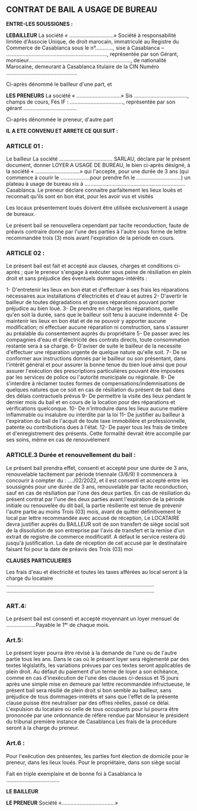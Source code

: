 ## CONTRAT DE BAIL A USAGE DE BUREAU

**ENTRE-LES SOUSSIGNES :**

**LEBAILLEUR**
La société « ..............................» Société à responsabilité limitée d'Associe Unique, de droit marocain, immatriculé au Registre du Commerce de Casablanca sous le n°............, sise à Casablanca – ...................................................................., représentée par son Gérant, monsieur....................................................................., de nationalité Marocaine, demeurant à Casablanca titulaire de la CIN Numéro ................................................

Ci-après dénommé le bailleur d'une part, et

**LES PRENEURS**
La société « ..............................» Sis ...................................., champs de cours, Fès
IF : ...................................., représentée par son gérant ....................................

Ci-après dénommée le preneur, d'autre part

**IL A ETE CONVENU ET ARRETE CE QUI SUIT :**

### ARTICLE 01 :

Le bailleur La société .................................... SARLAU, déclare par le présent document, donner LOYER A USAGE DE BUREAU, le bien ci-après désigné, à la société « ..............................» qui l'accepte, pour une durée de 3 ans (qui commence à courir le ....................pour prendre fin le ..............................)
un plateau à usage de bureau sis à .................................................................... Casablanca.
Le preneur déclare connaitre parfaitement les lieux loués et reconnait qu'ils sont en bon état, pour les avoir vus et visités

Les locaux présentement loués doivent être utilisée exclusivement à usage de bureaux.

Le présent bail se renouvellera cependant par tacite reconduction, faute de préavis contraire donne par l'une des parties à l'autre sous forme de lettre recommandée trois (3) mois avant l'expiration de la période en cours.

### ARTICLE 02 :

Le présent bail est fait et accepté aux clauses, charges et conditions ci-après ; que le preneur s'engage à exécuter sous peine de résiliation en plein droit et sans préjudice des éventuels dommages-intérêts :

1- D'entretenir les lieux en bon état et d'effectuer à ses frais les réparations nécessaires aux installations d'électricités et d'eau et autres
2- D'avertir le bailleur de toutes dégradations et grosses réparations pouvant porter préjudice au bien loué.
3- De prendre en charge les réparations, quelle qu'en soit la durée, sans que le bailleur soit tenu à aucune indemnité
4- De maintenir les lieux en bon état et de ne pouvoir y apporter aucune modification; ni effectuer aucune réparation ni construction, sans s'assurer au préalable du consentement auprès du propriétaire
5- De passer avec les compagnies d'eau et d'électricité des contrats directs, toute consommation restante sera à sa charge.
6- D'aviser de suite le bailleur de la necessite d'effectuer une réparation urgente de quelque nature qu'elle soit.
7- De se conformer aux instructions donnés par le bailleur ou son présentant, dans l'intérêt général et pour assurer la bonne tenue du bien loué ainsi que pour assurer l'exécution des prescriptions particulières pouvant être imposées par les services de police ou l'autorité municipale ou régionale.
8- De s'interdire à réclamer toutes formes de compensations/indemnisations de quelques natures que ce soit en cas de résiliation du présent de bail dans des délais contractuels prévus
9- De permettre la visite des lieux pendant le dernier mois du bail et en cours de la location pour des réparations et vérifications quelconque.
10- De n'introduire dans les lieux aucune matière inflammable ou insalubre ou interdite par la loi
11- De justifier au bailleur à l'expiration du bail de l'acquit de toute taxe immobilière et professionnelle, patente ou contributions dues à l'état.
12- De payer tous les frais de timbre et d'enregistrement des présents. Cette formalité devrait être accomplie par ses soins, même en cas de renouvèlement

### ARTICLE.3 Durée et renouvellement du bail :

Le présent bail prendra effet, consenti et accepté pour une durée de 3 ans, renouvelable tacitement par période triennale (3/6/9)
Il commencera à concourir à compter du : ..../02/2022, et il est consenti et accepté entre les soussignés pour une durée de 3 ans, renouvelable par tacite reconduction, sauf en cas de résiliation par l'une des deux parties.
En cas de résiliation du présent contrat par l'une des deux parties avant l'expiration de la période initiale ou renouvelée du dit bail, la partie résiliente est tenue de prévenir l'autre partie au moins Trois (03) mois, avant de quitter définitivement le local par lettre recommandée avec accusé de réception,
Le LOCATAIRE devra justifier auprès du BAILLEUR soit de son transfert de siège social soit de la dissolution de son entreprise par l'avis de transfert et la remise d'un extrait de registre de commerce modificatif. A défaut le service restera dû jusqu'à justification.
La date de réception de cet accusé par le destinataire faisant foi pour la date de préavis des Trois (03) moi

**CLAUSES PARTICULIERES**

Les frais d'eau et électricité et toutes les taxes afférées au local seront à la charge du locataire
....................................................................................................
....................................................................................................

### ART.4:

Le présent bail est consenti et accepté moyennant un loyer mensuel de ....................Payable le 1ᵉʳ de chaque mois.

### Art.5:

Le présent loyer pourra être révisé à la demande de l'une ou de l'autre partie tous les ans.
Dans le cas où le présent loyer sera règlementé par des textes législatifs, les variations prévues par ces textes seront applicables de plein droit.
Au défaut du paiement d'un terme de loyer a son échéance, comme en cas d'inexécution de l'une des clauses ci-dessus et 15 jours après une simple mise en demeure par lettre recommandée infructueuse, le présent bail sera résilié de plein droit si bon semble au bailleur, sans préjudice de tous dommages-intérêts et sans que l'effet de la présente clause puisse être neutraliser par des offres réelles, passé ce délai.
L'expulsion du locataire où celle de tous occupants pour lui pourra être prononcée par une ordonnance de réfère rendue par Monsieur le président du tribunal première instance de Casablanca
Les frais de la procédure seront à la charge du preneur.

### Art.6 :

Pour l'exécution des présentes, les parties font élection de domicile pour le preneur, dans les lieux loués.
Pour le propriétaire, dans son siège social

Fait en triple exemplaire et de bonne foi à Casablanca le ....................................

**LE BAILLEUR**

**LE PRENEUR**
Société «....................................»